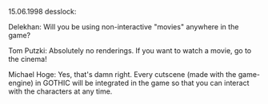 

15.06.1998 desslock:

Delekhan: Will you be using non-interactive "movies" anywhere in the game?

Tom Putzki: Absolutely no renderings. If you want to watch a movie, go to the cinema!

Michael Hoge: Yes, that's damn right. Every cutscene (made with the game-engine) in GOTHIC will be integrated in the game so that you can interact with the characters at any time.